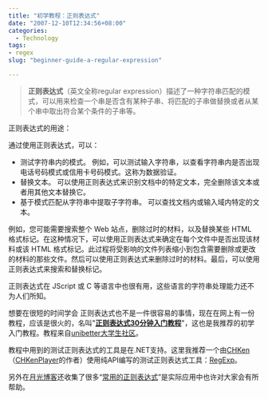 ```yaml
---
title: "初学教程：正则表达式"
date: "2007-12-10T12:34:56+08:00"
categories:
  - Technology
tags:
- regex
slug: "beginner-guide-a-regular-expression"

---
```


> **正则表达式**（英文全称regular expression）描述了一种字符串匹配的模式，可以用来检查一个串是否含有某种子串、将匹配的子串做替换或者从某个串中取出符合某个条件的子串等。

正则表达式的用途：

通过使用正则表达式，可以：

- 测试字符串内的模式。
  例如，可以测试输入字符串，以查看字符串内是否出现电话号码模式或信用卡号码模式。这称为数据验证。
- 替换文本。
  可以使用正则表达式来识别文档中的特定文本，完全删除该文本或者用其他文本替换它。
- 基于模式匹配从字符串中提取子字符串。
  可以查找文档内或输入域内特定的文本。

例如，您可能需要搜索整个 Web 站点，删除过时的材料，以及替换某些 HTML 格式标记。在这种情况下，可以使用正则表达式来确定在每个文件中是否出现该材料或该 HTML 格式标记。此过程将受影响的文件列表缩小到包含需要删除或更改的材料的那些文件。然后可以使用正则表达式来删除过时的材料。最后，可以使用正则表达式来搜索和替换标记。

正则表达式在 JScript 或 C
等语言中也很有用，这些语言的字符串处理能力还不为人们所知。

想要在很短的时间学会
正则表达式也不是一件很容易的事情，现在在网上有一份教程，应该是很火的，名叫"**[正则表达式30分钟入门教程][]**"，这也是我推荐的初学入门教程。教程来自[unibetter大学生社区][]。

教程中用到的测试正则表达式的工具是在.NET支持。这里我推荐一个由[CHKen][]（[CHKenPlayer](http://www.chken.com/ViewSoft.asp?id=1)的作者）使用纯API编写的测试正则表达式工具：[RegExp][]。

另外在[月光博客][]还收集了很多“[常用的正则表达式][]”是实际应用中也许对大家会有所帮助。

[正则表达式30分钟入门教程]: http://unibetter.com/deerchao/zhengzhe-biaodashi-jiaocheng-se.htm
[unibetter大学生社区]: http://www.unibetter.com/
[CHKen]: http://www.chken.com/
[RegExp]: http://www.chken.com/Soft/Other/RegExp.zip "点击直接下载"
[月光博客]: http://www.williamlong.info
[常用的正则表达式]: http://www.williamlong.info/archives/433.html
